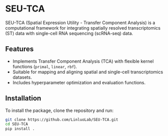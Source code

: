 # SEU-TCA

SEU-TCA (Spatial Expression Utility - Transfer Component Analysis) is a computational framework for integrating spatially resolved transcriptomics (ST) data with single-cell RNA sequencing (scRNA-seq) data.

## Features
- Implements Transfer Component Analysis (TCA) with flexible kernel functions (`primal`, `linear`, `rbf`).
- Suitable for mapping and aligning spatial and single-cell transcriptomics datasets.
- Includes hyperparameter optimization and evaluation functions.

## Installation
To install the package, clone the repository and run:
```bash
git clone https://github.com/LinluoLab/SEU-TCA.git
cd SEU-TCA
pip install .
